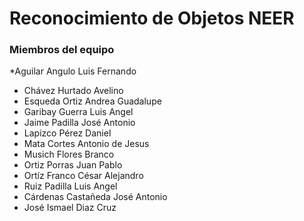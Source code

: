 # Reconocimiento de Objetos NEER
### Miembros del equipo
*Aguilar Angulo Luis Fernando
* Chávez Hurtado Avelino
* Esqueda Ortiz Andrea Guadalupe
* Garibay Guerra Luis Angel
* Jaime Padilla José Antonio
* Lapizco Pérez Daniel
* Mata Cortes Antonio de Jesus
* Musich Flores Branco
* Ortiz Porras Juan Pablo
* Ortíz Franco César Alejandro
* Ruiz Padilla Luis Angel
* Cárdenas Castañeda José Antonio
* José Ismael Diaz Cruz
